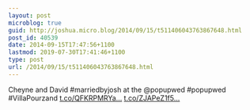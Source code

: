 ```yaml
---
layout: post
microblog: true
guid: http://joshua.micro.blog/2014/09/15/t511406043763867648.html
post_id: 40539
date: 2014-09-15T17:47:56+1100
lastmod: 2019-07-30T17:41:46+1100
type: post
url: /2014/09/15/t511406043763867648.html
---
```

Cheyne and David #marriedbyjosh at the @popupwed #popupwed #VillaPourzand [t.co/QFKRPMRYa...](http://t.co/QFKRPMRYa2) [t.co/ZJAPeZ1f5...](http://t.co/ZJAPeZ1f5D)
